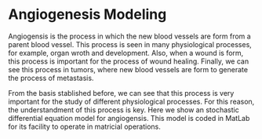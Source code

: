 # Angiogenesis Modeling

Angiogensis is the process in which the new blood vessels are form from a parent blood vessel. This process is seen in many physiological processes, for example, organ wroth and development. Also, when a wound is form, this process is important for the process of wound healing. Finally, we can see this process in tumors, where new blood vessels are form to generate the process of metastasis. 

From the basis stablished before, we can see that this process is very important for the study of different physiological processes. For this reason, the understandment of this process is key. Here we show an stochastic differential equation model for angiogensis. This model is coded in MatLab for its facility to operate in matricial operations.
